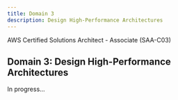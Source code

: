 ```yaml
---
title: Domain 3
description: Design High-Performance Architectures
---
```




AWS Certified Solutions Architect - Associate (SAA-C03)

## Domain 3: Design High-Performance Architectures

In progress...